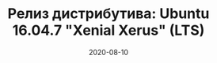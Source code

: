---
layout: post
title: "Релиз дистрибутива: Ubuntu 16.04.7 \"Xenial Xerus\" (LTS)"
date: 2020-08-10   
---